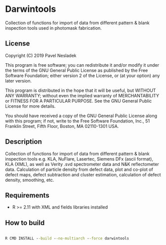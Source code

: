 # Darwintools

Collection of functions for import of data from different pattern & blank inspection tools used in photomask fabrication.

## License

Copyright (C) 2019  Pavel Nesladek

This program is free software; you can redistribute it and/or modify it under the terms of the GNU General Public License as published by the Free Software Foundation; either version 2 of the License, or (at your option) any later version.

This program is distributed in the hope that it will be useful, but WITHOUT ANY WARRANTY; without even the implied warranty of MERCHANTABILITY or FITNESS FOR A PARTICULAR PURPOSE.  See the GNU General Public License for more details. 

You should have received a copy of the GNU General Public License along with this program; if not, write to the Free Software Foundation, Inc., 51 Franklin Street, Fifth Floor, Boston, MA 02110-1301 USA.

## Description

Collection of functions for import of data from different pattern & blank inspection tools  e.g. KLA, NuFlare, Lasertec, Siemens DFx (ascii format), KLA (XML), as well as Verity .svd spectrometer data and N&K reflectometer data. Calculation of particle density from defect data, plot and co-plot of defect maps, defect subtraction and cluster estimation, calculation of defect density, smoothing, etc.

## Requirements

* R >= 2.11 with XML and fields libraries installed

## How to build

```cmd

R CMD INSTALL --build --no-multiarch --force darwintools

```